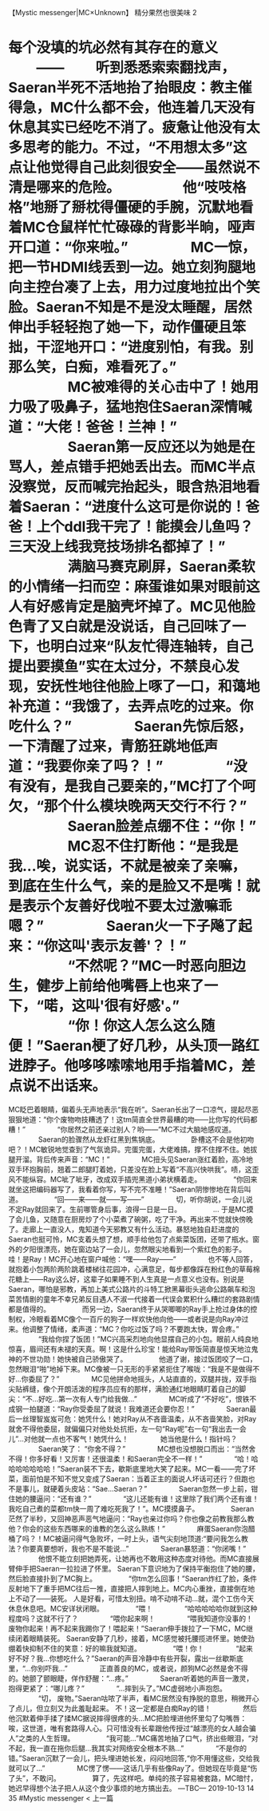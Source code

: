 
【Mystic messenger|MC×Unknown】 精分果然也很美味 2
# 每个没填的坑必然有其存在的意义 　　—— 　　听到悉悉索索翻找声，Saeran半死不活地抬了抬眼皮：教主催得急，MC什么都不会，他连着几天没有休息其实已经吃不消了。疲惫让他没有太多思考的能力。不过，“不用想太多”这点让他觉得自己此刻很安全——虽然说不清是哪来的危险。 　　 　　他“吱吱格格”地掰了掰枕得僵硬的手腕，沉默地看着MC仓鼠样忙忙碌碌的背影半晌，哑声开口道：“你来啦。” 　　 　　MC一惊，把一节HDMI线丢到一边。她立刻狗腿地向主控台凑了上去，用力过度地拉出个笑脸。Saeran不知是不是没太睡醒，居然伸出手轻轻抱了她一下，动作僵硬且笨拙，干涩地开口：“进度别怕，有我。别那么笑，白痴，难看死了。” 　　 　　MC被难得的关心击中了！她用力吸了吸鼻子，猛地抱住Saeran深情喊道：“大佬！爸爸！兰神！” 　　 　　Saeran第一反应还以为她是在骂人，差点错手把她丢出去。而MC半点没察觉，反而喊完抬起头，眼含热泪地看着Saeran：“进度什么这可是你说的！爸爸！上个ddl我干完了！能摸会儿鱼吗？三天没上线我竞技场排名都掉了！” 　　 　　满脑马赛克刷屏，Saeran柔软的小情绪一扫而空：麻蛋谁如果对眼前这人有好感肯定是脑壳坏掉了。MC见他脸色青了又白就是没说话，自己回味了一下，也明白过来“队友忙得连轴转，自己提出要摸鱼”实在太过分，不禁良心发现，安抚性地往他脸上啄了一口，和蔼地补充道：“我饿了，去弄点吃的过来。你吃什么？” 　　 　　Saeran先惊后怒，一下清醒了过来，青筋狂跳地低声道：“我要你亲了吗？！” 　　 　　“没有没有，是我自己要亲的，”MC打了个呵欠，“那个什么模块晚两天交行不行？” 　　 　　Saeran脸差点绷不住：“你！” 　　 　　MC忍不住打断他：“是我是我...唉，说实话，不就是被亲了亲嘛，到底在生什么气，亲的是脸又不是嘴！就是表示个友善好伐啦不要太过激嘛乖嗯？” 　　 　　Saeran火一下子飚了起来：“你这叫'表示友善'？！” 　　 　　“不然呢？”MC一时恶向胆边生，健步上前给他嘴唇上也来了一下，“喏，这叫'很有好感'。” 　　 　　“你！你这人怎么这么随便！”Saeran梗了好几秒，从头顶一路红进脖子。他哆哆嗦嗦地用手指着MC，差点说不出话来。
MC眨巴着眼睛，偏着头无声地表示“我在听”。Saeran长出了一口凉气，提起尽恶狠狠地道：“你个废物吻技糟透了！这tm简直全世界最糟的吻——比你写的代码都糟！” 　　 　　“你居然之前还亲过别人？哟——”MC不过大脑地感叹道。 　　 　　Saeran的脸骤然从龙虾红黑到焦锅底。 　　 　　卧槽这不会是他初吻吧？！MC敏锐地觉查到了气氛诡异。完蛋完蛋，大佬难搞，撑不住撑不住。她拔腿开溜。背后传来声音：“MC！” 　　 　　MC扭头见Saeran涨红着脸，高冷地双手环抱胸前，翘着二郎腿盯着她，只差没在脸上写着“不高兴快哄我”。啧，这歪风不能纵容。MC呲了呲牙，改成双手插兜黑道小弟状横着走。 　　 　　“你回来就坐这把编码器写了，我看着你写，写不完不准睡！”Saeran阴惨惨地在背后叫道。 　　 　　“回——来——就——写——” 　　 　　切，听你胡说，一会儿说不定Ray就回来了。生前哪管身后事，浪得一日是一日。 　　 　　...
于是MC摸了会儿鱼，又随意在厨房炒了个小菜煮了碗粥，吃了干净。再出来不觉就快傍晚了。走廊上一直没人，鬼知道今天邪教又有什么活动。暴怒地独自赶进度的Saeran也挺可怜，MC支着头想了想，顺手给他包了点紫菜饭团，还带了瓶水。窗外的夕阳很漂亮，她在窗边站了一会儿，忽然眼尖地看到一个紫红色的影子。
哇！是Ray！MC开心地在窗户喊他：“嘿——Ray——” 　　 　　也不等人回答，就抱着小包两阶两阶跳着楼梯往花园冲，心满意足，每步都像踩在粉红色的草莓棉花糖上——Ray这么好，这辈子如果睡不到人生真是一点意义也没有。别说是Saeran，哪怕是邪教，再加上美式公路片的斗特工掀黑幕街头逃命公路飙车和泡菜苦情剧的童年不幸兄弟反目遇人不淑一代接着一代误会累积什么糟烂的套路剧情都是值得的。 　　 　　而另一边，Saeran终于从哭唧唧的Ray手上抢过身体的控制权，冷眼看着MC像个一百斤的狗子一样欢快他向他——或者说是向Ray冲过来。他调整了情绪，柔声道：“MC？你吃过饭了吗？不要跑太快，胃会疼。” 　　 　　“我给你捏了饭团！”MC兴高采烈地向他显摆自己的小包。眼前人纯良地惊喜，眉间还有未褪的天真。啊！这是什么珍宝！能给Ray带饭简直是惊天地泣鬼神的不世功勋！她快被自己骄傲哭了。 　　 　　他道了谢，接过饭团咬了一口，忽然眼泪“啪”地掉下来。MC像被一只无形的手紧紧扼住了喉咙：“我是不是做得不好...你委屈了？” 　　 　　MC见他拼命地摇头，人站直直的，双腿并拢，双手指尖贴裤缝，像个开朗活泼的程序员应有的那样，满脸通红地眼睛盯着自己的脚尖：“不...好吃...第一次有人专门给我做...” 　　 　　MC听成了“不好吃”，恨铁不成钢一拍腿道：“Ray你受委屈了就说！我难道还会要你忍！” 　　 　　Saeran最后一丝理智岌岌可危：她凭什么！她对Ray从不吝啬温柔，从不吝啬笑脸，对Ray就舍不得他委屈，就偏偏只对他处处抗拒，左一句“Ray呢”右一句“我出去一会儿”...对他就一点也不客气！她凭什么！ 　　 　　她当他是什么！指针吗？ 　　 　　Saeran笑了： “你舍不得？” 　　 　　MC想也没想脱口而出：“当然舍不得！你多好看！又厉害！还很温柔！和Saeran完全不一样！” 　　 　　“哈！哈哈哈哈哈哈哈！”Saeran装不下去，歇斯底里地大笑了起来。MC一看——完了坏菜，面前怕是不知不觉又变成了Saeran：当着正主的面说人坏话可还行？但跑也不是事儿，就硬着头皮站：“Sae...Saeran？” 　　 　　Saeran忽然一步上前，钳住她的腰逼问：“还有谁？” 　　 　　“这儿还能有谁！这里除了我们两个还有谁！我吃自己煮的菜都tm快一周了难吃死我了！”。MC摸摸鼻子。 　　 　　Saeran茫然了半秒，又回神恶声恶气地逼问：“Ray也亲过你吗？你也像之前教我那么教他？你会的这些东西哪来的谁教的怎么这么熟练！” 　　 　　麻蛋Saeran你泡醋桶了吗？！MC被逼问得气急败坏，一时上头，语气尖刻地顶道:“要问我怎么教法？你要真要想听，我也不是不能说...” 　　 　　Saeran暴怒道：“你闭嘴！” 　　 　　他恨不能立刻把她弄死，让她再也不敢用这种态度对待他。而MC直接展臂伸手把Saeran一拉拉进了怀里。 Saeran下意识地为了保持平衡抱住了她的腰，然后脸直接扑到了MC胸上。 　　 　　“你tm怎么回事！”Saeran炸红了脸，条件反射地下了重手把MC往后一推，直接把人摔到地上。MC内心重挫，直接倒在地上不动了——装死。
人是好看，可惜太别扭。啃不动啃不动...就，混个工伤今天休息休息吧。MC安详状闭眼。 　　 　　“喂！ 　　 　　“哈哈哈哈哈你就到这种程度吗？这就不行了？ 　　 　　“喂你起来啊！ 　　 　　“喂我知道你没事的！废物你起来！再不起来我踢你了！喂起来！”Saeran伸手拨拉了一下MC，MC继续闭着眼睛装死。
Saeran安静了几秒，接着，MC感觉被托腰揽进怀里。她使劲绷着快抑制不住的笑意：好的嘛我就知道。 　　 　　“喂！你！ 　　 　　“起来好不好？我...你想吃什么？”Saeran的声音冷静中有些开裂，露出一丝歇斯底里，“...你别吓我...” 　　 　　正直善良的MC，或者说，颜狗MC必然是舍不得的。她颤了颤眼睫，佯作舒醒：“...疼。” 　　 　　Saeran听着她的声音一激灵，抱得更紧了：“哪儿疼？” 　　 　　“...摔到头了。”MC虚弱地小声抱怨。 　　 　　“切， 废物。”Saeran咕哝了半声，看MC居然没有挣脱的意思，稍微开心了点儿，但立刻又为此羞耻起来。
不！这一定都是白痴Ray的错！ 　　 　　然后他沉默着伸手揉了揉MC据说摔得很疼的头...MC把脸埋进他怀里勾了勾嘴唇：唉，这世道，唯有套路得人心。只可惜没有长辈跟他传授过“越漂亮的女人越会骗人”之类的人生哲理。 　　 　　“我可能...”MC痛苦地抽了口气，挤出些眼泪，“对不起，我一直在拖你后腿...我其实对网络安全根本不熟...” 　　 　　“不是你的错。”Saeran沉默了一会儿，把头埋进她长发，闷闷地回答,“你不用懂这些，交给我就可以了...” 　　 　　MC愣了愣——这话几乎有些像Ray了。但她现在毕竟是“伤了头”，不敢问。 　　 　　算了，先这样吧。单纯的孩子容易被套路，MC暗忖，她迟早得想个法子把人从这个食少事烦的地方搞出去。
—TBC—
2019-10-13
14
35
#Mystic messenger
< 上一篇
